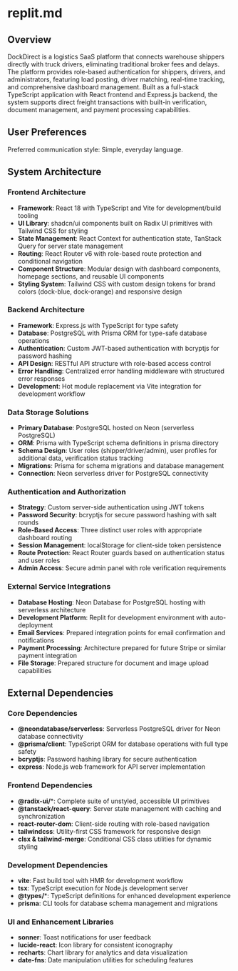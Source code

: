 # replit.md

## Overview

DockDirect is a logistics SaaS platform that connects warehouse shippers directly with truck drivers, eliminating traditional broker fees and delays. The platform provides role-based authentication for shippers, drivers, and administrators, featuring load posting, driver matching, real-time tracking, and comprehensive dashboard management. Built as a full-stack TypeScript application with React frontend and Express.js backend, the system supports direct freight transactions with built-in verification, document management, and payment processing capabilities.

## User Preferences

Preferred communication style: Simple, everyday language.

## System Architecture

### Frontend Architecture
- **Framework**: React 18 with TypeScript and Vite for development/build tooling
- **UI Library**: shadcn/ui components built on Radix UI primitives with Tailwind CSS for styling
- **State Management**: React Context for authentication state, TanStack Query for server state management
- **Routing**: React Router v6 with role-based route protection and conditional navigation
- **Component Structure**: Modular design with dashboard components, homepage sections, and reusable UI components
- **Styling System**: Tailwind CSS with custom design tokens for brand colors (dock-blue, dock-orange) and responsive design

### Backend Architecture
- **Framework**: Express.js with TypeScript for type safety
- **Database**: PostgreSQL with Prisma ORM for type-safe database operations
- **Authentication**: Custom JWT-based authentication with bcryptjs for password hashing
- **API Design**: RESTful API structure with role-based access control
- **Error Handling**: Centralized error handling middleware with structured error responses
- **Development**: Hot module replacement via Vite integration for development workflow

### Data Storage Solutions
- **Primary Database**: PostgreSQL hosted on Neon (serverless PostgreSQL)
- **ORM**: Prisma with TypeScript schema definitions in prisma directory
- **Schema Design**: User roles (shipper/driver/admin), user profiles for additional data, verification status tracking
- **Migrations**: Prisma for schema migrations and database management
- **Connection**: Neon serverless driver for PostgreSQL connectivity

### Authentication and Authorization
- **Strategy**: Custom server-side authentication using JWT tokens
- **Password Security**: bcryptjs for secure password hashing with salt rounds
- **Role-Based Access**: Three distinct user roles with appropriate dashboard routing
- **Session Management**: localStorage for client-side token persistence
- **Route Protection**: React Router guards based on authentication status and user roles
- **Admin Access**: Secure admin panel with role verification requirements

### External Service Integrations
- **Database Hosting**: Neon Database for PostgreSQL hosting with serverless architecture
- **Development Platform**: Replit for development environment with auto-deployment
- **Email Services**: Prepared integration points for email confirmation and notifications
- **Payment Processing**: Architecture prepared for future Stripe or similar payment integration
- **File Storage**: Prepared structure for document and image upload capabilities

## External Dependencies

### Core Dependencies
- **@neondatabase/serverless**: Serverless PostgreSQL driver for Neon database connectivity
- **@prisma/client**: TypeScript ORM for database operations with full type safety
- **bcryptjs**: Password hashing library for secure authentication
- **express**: Node.js web framework for API server implementation

### Frontend Dependencies
- **@radix-ui/***: Complete suite of unstyled, accessible UI primitives
- **@tanstack/react-query**: Server state management with caching and synchronization
- **react-router-dom**: Client-side routing with role-based navigation
- **tailwindcss**: Utility-first CSS framework for responsive design
- **clsx & tailwind-merge**: Conditional CSS class utilities for dynamic styling

### Development Dependencies
- **vite**: Fast build tool with HMR for development workflow
- **tsx**: TypeScript execution for Node.js development server
- **@types/***: TypeScript definitions for enhanced development experience
- **prisma**: CLI tools for database schema management and migrations

### UI and Enhancement Libraries
- **sonner**: Toast notifications for user feedback
- **lucide-react**: Icon library for consistent iconography
- **recharts**: Chart library for analytics and data visualization
- **date-fns**: Date manipulation utilities for scheduling features